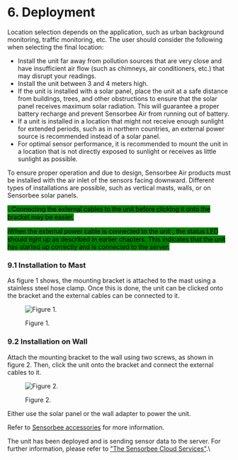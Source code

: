 # 6. Deployment

Location selection depends on the application, such as urban background monitoring, traffic monitoring, etc. The user should consider the following when selecting the final location:

* Install the unit far away from pollution sources that are very close and have insufficient air flow (such as chimneys, air conditioners, etc.) that may disrupt your readings.
* Install the unit between 3 and 4 meters high.
* If the unit is installed with a solar panel, place the unit at a safe distance from buildings, trees, and other obstructions to ensure that the solar panel receives maximum solar radiation. This will guarantee a proper battery recharge and prevent Sensorbee Air from running out of battery.
* If a unit is installed in a location that might not receive enough sunlight for extended periods, such as in northern countries, an external power source is recommended instead of a solar panel.
* For optimal sensor performance, it is recommended to mount the unit in a location that is not directly exposed to sunlight or receives as little sunlight as possible.

To ensure proper operation and due to design, Sensorbee Air products must be installed with the air inlet of the sensors facing downward. Different types of installations are possible, such as vertical masts, walls, or on Sensorbee solar panels.

<mark style="background-color:green;">💡Connecting the external cables to the unit before clicking it onto the bracket may be easier.</mark>

<mark style="background-color:green;">ℹ️When the external power cable is connected to the unit , the status LED should light up as described in earlier chapters. This indicates that the unit has started up correctly and is connected to the server.</mark>

### 9.1 Installation to Mast <a href="#id-8b609dd7d1f34319a00182c4425a019a" id="id-8b609dd7d1f34319a00182c4425a019a"></a>

As figure 1 shows, the mounting bracket is attached to the mast using a stainless steel hose clamp. Once this is done, the unit can be clicked onto the bracket and the external cables can be connected to it.

<figure><img src="https://image-forwarder.notaku.so/aHR0cHM6Ly93d3cubm90aW9uLnNvL2ltYWdlL2h0dHBzJTNBJTJGJTJGczMtdXMtd2VzdC0yLmFtYXpvbmF3cy5jb20lMkZzZWN1cmUubm90aW9uLXN0YXRpYy5jb20lMkY3NGU0MjBlNy1kNTFhLTQ2ZmItOThmOS1mYWFmOTc5MDUzYTYlMkZVbnRpdGxlZC5wbmc_dGFibGU9YmxvY2smc3BhY2VJZD04YTlhZWQwNi1mODQ0LTRkZTQtYjk2Yi1jMTUyNjkzMWM1NTcmaWQ9ZGMwMDZhYWMtNWU5My00YzIxLWIzNjUtZjRkY2U0ODYzMDZjJmNhY2hlPXYyJndpZHRoPTQ4MA==" alt="Figure 1."><figcaption><p>Figure 1.</p></figcaption></figure>

### 9.2 Installation on Wall <a href="#id-3a9a678e3c054217ae24c184a692c58c" id="id-3a9a678e3c054217ae24c184a692c58c"></a>

Attach the mounting bracket to the wall using two screws, as shown in figure 2. Then, click the unit onto the bracket and connect the external cables to it.

<figure><img src="https://image-forwarder.notaku.so/aHR0cHM6Ly93d3cubm90aW9uLnNvL2ltYWdlL2h0dHBzJTNBJTJGJTJGczMtdXMtd2VzdC0yLmFtYXpvbmF3cy5jb20lMkZzZWN1cmUubm90aW9uLXN0YXRpYy5jb20lMkZmZmE2YmU1Ny0yOTM3LTQzMWItOTU2Ni03Yjg3ZGExNTE0MmMlMkZVbnRpdGxlZC5wbmc_dGFibGU9YmxvY2smc3BhY2VJZD04YTlhZWQwNi1mODQ0LTRkZTQtYjk2Yi1jMTUyNjkzMWM1NTcmaWQ9MGMyN2VjMzgtMjljYy00YTQ2LTg0NjQtMTU1ZDU0NDdmNzE0JmNhY2hlPXYyJndpZHRoPTM4NA==" alt="Figure 2."><figcaption><p>Figure 2.</p></figcaption></figure>

Either use the solar panel or the wall adapter to power the unit.&#x20;

Refer to [Sensorbee accessories](https://docs.sensorbee.com/sensorbee-accessories) for more information.

The unit has been deployed and is sending sensor data to the server. For further information, please refer to ["The Sensorbee Cloud Services"](https://www.notion.so/The-Sensorbee-Cloud-Services-71e7da17e1bf41b0af32514b35f420e5?pvs=21).\
